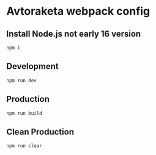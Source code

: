 # Avtoraketa webpack config

## Install Node.js not early 16 version
```shell
npm i
```

## Development
```shell
npm run dev
```

## Production
```shell
npm run build
```

## Clean Production
```shell
npm run clear
```